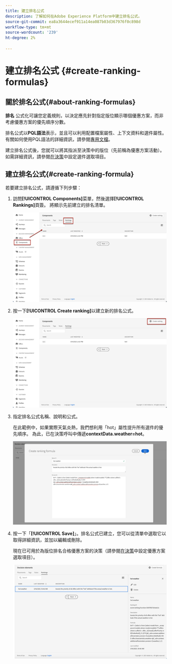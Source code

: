 ```yaml
---
title: 建立排名公式
description: 了解如何在Adobe Experience Platform中建立排名公式。
source-git-commit: ea8a3644ecef911a14ea087b03d367976f0c898d
workflow-type: tm+mt
source-wordcount: '239'
ht-degree: 2%

---
```


# 建立排名公式 {#create-ranking-formulas}

## 關於排名公式{#about-ranking-formulas}

**排名** 公式化可讓您定義規則，以決定應先針對指定版位顯示哪個優惠方案，而非考慮優惠方案的優先順序分數。

排名公式以&#x200B;**PQL語法**&#x200B;表示，並且可以利用配置檔案屬性、上下文資料和選件屬性。 有關如何使用PQL語法的詳細資訊，請參閱[專用文檔](https://experienceleague.adobe.com/docs/experience-platform/segmentation/pql/overview.html)。

建立排名公式後，您就可以將其指派至決策中的版位（先前稱為優惠方案活動）。 如需詳細資訊，請參閱[在決策](../offer-activities/configure-offer-selection.md)中設定選件選取項目。

## 建立排名公式{#create-ranking-formula}

若要建立排名公式，請遵循下列步驟：

1. 訪問&#x200B;**[!UICONTROL Components]**&#x200B;菜單，然後選擇&#x200B;**[!UICONTROL Rankings]**&#x200B;頁簽。 將顯示先前建立的排名清單。

   ![](../../assets/rankings-list.png)

1. 按一下&#x200B;**[!UICONTROL Create ranking]**&#x200B;以建立新的排名公式。

   ![](../../assets/ranking-create-formula.png)

1. 指定排名公式名稱、說明和公式。

   在此範例中，如果實際天氣炎熱，我們想利用「hot」屬性提升所有選件的優先順序。 為此，已在決策呼叫中傳遞&#x200B;**contextData.weather=hot**。

   ![](../../assets/ranking-syntax.png)

1. 按一下「**[!UICONTROL Save]**」。排名公式已建立，您可以從清單中選取它以取得詳細資訊，並加以編輯或刪除。

   現在已可用於為版位排名合格優惠方案的決策（請參閱[在決策](../offer-activities/configure-offer-selection.md)中設定優惠方案選取項目）。

   ![](../../assets/ranking-formula-created.png)
